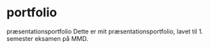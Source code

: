 # portfolio
præsentationsportfolio
Dette er mit præsentationsportfolio, lavet til 1. semester eksamen på MMD.
